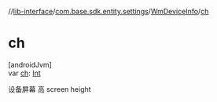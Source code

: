 //[lib-interface](../../../index.md)/[com.base.sdk.entity.settings](../index.md)/[WmDeviceInfo](index.md)/[ch](ch.md)

# ch

[androidJvm]\
var [ch](ch.md): [Int](https://kotlinlang.org/api/latest/jvm/stdlib/kotlin/-int/index.html)

设备屏幕 高 screen height
